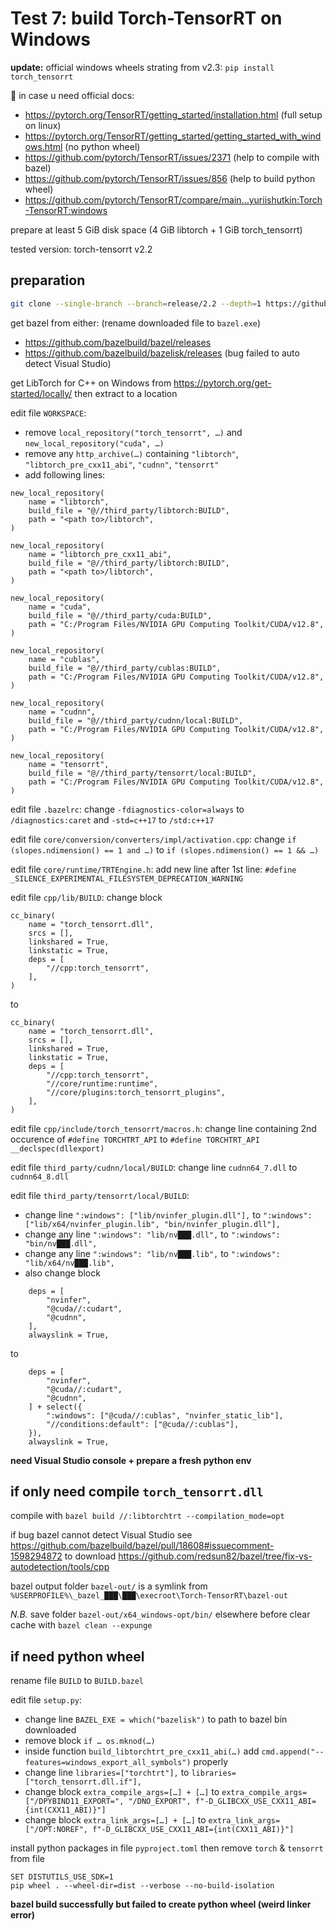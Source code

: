 # Test 7: build Torch-TensorRT on Windows

**update:** official windows wheels strating from v2.3: `pip install torch_tensorrt`

📑 in case u need official docs:
- https://pytorch.org/TensorRT/getting_started/installation.html (full setup on linux)
- https://pytorch.org/TensorRT/getting_started/getting_started_with_windows.html (no python wheel)
- https://github.com/pytorch/TensorRT/issues/2371 (help to compile with bazel)
- https://github.com/pytorch/TensorRT/issues/856 (help to build python wheel)
- https://github.com/pytorch/TensorRT/compare/main...yuriishutkin:Torch-TensorRT:windows

prepare at least 5 GiB disk space (4 GiB libtorch + 1 GiB torch_tensorrt)

tested version: torch-tensorrt v2.2

## preparation
```bash
git clone --single-branch --branch=release/2.2 --depth=1 https://github.com/pytorch/TensorRT
```
get bazel from either: (rename downloaded file to `bazel.exe`)
- https://github.com/bazelbuild/bazel/releases
- https://github.com/bazelbuild/bazelisk/releases (bug failed to auto detect Visual Studio)

get LibTorch for C++ on Windows from https://pytorch.org/get-started/locally/ then extract to a location

edit file `WORKSPACE`:
- remove `local_repository("torch_tensorrt", …)` and `new_local_repository("cuda", …)`
- remove any `http_archive(…)` containing `"libtorch"`, `"libtorch_pre_cxx11_abi"`, `"cudnn"`, `"tensorrt"`
- add following lines:
```starlark
new_local_repository(
    name = "libtorch",
    build_file = "@//third_party/libtorch:BUILD",
    path = "<path to>/libtorch",
)

new_local_repository(
    name = "libtorch_pre_cxx11_abi",
    build_file = "@//third_party/libtorch:BUILD",
    path = "<path to>/libtorch",
)

new_local_repository(
    name = "cuda",
    build_file = "@//third_party/cuda:BUILD",
    path = "C:/Program Files/NVIDIA GPU Computing Toolkit/CUDA/v12.8",
)

new_local_repository(
    name = "cublas",
    build_file = "@//third_party/cublas:BUILD",
    path = "C:/Program Files/NVIDIA GPU Computing Toolkit/CUDA/v12.8",
)

new_local_repository(
    name = "cudnn",
    build_file = "@//third_party/cudnn/local:BUILD",
    path = "C:/Program Files/NVIDIA GPU Computing Toolkit/CUDA/v12.8",
)

new_local_repository(
    name = "tensorrt",
    build_file = "@//third_party/tensorrt/local:BUILD",
    path = "C:/Program Files/NVIDIA GPU Computing Toolkit/CUDA/v12.8",
)
```
edit file `.bazelrc`: change `-fdiagnostics-color=always` to `/diagnostics:caret` and `-std=c++17` to `/std:c++17`

edit file `core/conversion/converters/impl/activation.cpp`: change `if (slopes.ndimension() == 1 and …)` to `if (slopes.ndimension() == 1 && …)`

edit file `core/runtime/TRTEngine.h`: add new line after 1st line: `#define _SILENCE_EXPERIMENTAL_FILESYSTEM_DEPRECATION_WARNING`

edit file `cpp/lib/BUILD`: change block
```starlark
cc_binary(
    name = "torch_tensorrt.dll",
    srcs = [],
    linkshared = True,
    linkstatic = True,
    deps = [
        "//cpp:torch_tensorrt",
    ],
)
```
to
```starlark
cc_binary(
    name = "torch_tensorrt.dll",
    srcs = [],
    linkshared = True,
    linkstatic = True,
    deps = [
        "//cpp:torch_tensorrt",
        "//core/runtime:runtime",
        "//core/plugins:torch_tensorrt_plugins",
    ],
)
```
edit file `cpp/include/torch_tensorrt/macros.h`: change line containing 2nd occurence of `#define TORCHTRT_API` to `#define TORCHTRT_API __declspec(dllexport)`

edit file `third_party/cudnn/local/BUILD`: change line `cudnn64_7.dll` to `cudnn64_8.dll`

edit file `third_party/tensorrt/local/BUILD`:
- change line `":windows": ["lib/nvinfer_plugin.dll"],` to `":windows": ["lib/x64/nvinfer_plugin.lib", "bin/nvinfer_plugin.dll"],`
- change any line `":windows": "lib/nv███.dll",` to `":windows": "bin/nv███.dll",`
- change any line `":windows": "lib/nv███.lib",` to `":windows": "lib/x64/nv███.lib",`
- also change block
```starlark
    deps = [
        "nvinfer",
        "@cuda//:cudart",
        "@cudnn",
    ],
    alwayslink = True,
```
to
```
    deps = [
        "nvinfer",
        "@cuda//:cudart",
        "@cudnn",
    ] + select({
        ":windows": ["@cuda//:cublas", "nvinfer_static_lib"],
        "//conditions:default": ["@cuda//:cublas"],
    }),
    alwayslink = True,
```
**need Visual Studio console + prepare a fresh python env**

## if only need compile `torch_tensorrt.dll`

compile with `bazel build //:libtorchtrt --compilation_mode=opt`

if bug bazel cannot detect Visual Studio see https://github.com/bazelbuild/bazel/pull/18608#issuecomment-1598294872 to download https://github.com/redsun82/bazel/tree/fix-vs-autodetection/tools/cpp

bazel output folder `bazel-out/` is a symlink from `%USERPROFILE%\_bazel_███\███\execroot\Torch-TensorRT\bazel-out`

*N.B.* save folder `bazel-out/x64_windows-opt/bin/` elsewhere before clear cache with `bazel clean --expunge`

## if need python wheel

rename file `BUILD` to `BUILD.bazel`

edit file `setup.py`:
- change line `BAZEL_EXE = which("bazelisk")` to path to bazel bin downloaded
- remove block `if … os.mknod(…)`
- inside function `build_libtorchtrt_pre_cxx11_abi(…)` add `cmd.append("--features=windows_export_all_symbols")` properly
- change line `libraries=["torchtrt"],` to `libraries=["torch_tensorrt.dll.if"],`
- change block `extra_compile_args=[…] + […]` to `extra_compile_args=["/DPYBIND11_EXPORT=", "/DNO_EXPORT", f"-D_GLIBCXX_USE_CXX11_ABI={int(CXX11_ABI)}"]`
- change block `extra_link_args=[…] + […]` to `extra_link_args=["/OPT:NOREF", f"-D_GLIBCXX_USE_CXX11_ABI={int(CXX11_ABI)}"]`

install python packages in file `pyproject.toml` then remove `torch` & `tensorrt` from file
```batchfile
SET DISTUTILS_USE_SDK=1
pip wheel . --wheel-dir=dist --verbose --no-build-isolation
```
**bazel build successfully but failed to create python wheel (weird linker error)**
